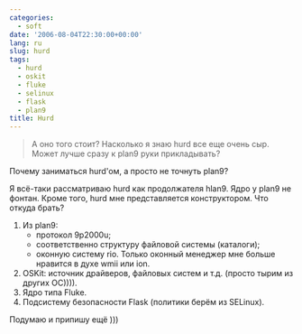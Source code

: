 ```yaml
---
categories:
  - soft
date: '2006-08-04T22:30:00+00:00'
lang: ru
slug: hurd
tags:
  - hurd
  - oskit
  - fluke
  - selinux
  - flask
  - plan9
title: Hurd
---
```




> А оно того стоит? Насколько я знаю hurd все еще очень сыр.
> Может лучше сразу к plan9 руки прикладывать?

Почему заниматься hurd'ом, а просто не точнуть plan9?

Я всё-таки рассматриваю hurd как продолжателя hlan9. Ядро у plan9 не фонтан.
Кроме того, hurd мне представляется конструктором. Что откуда брать?

1. Из plan9:
	* протокол 9p2000u;
	* соответственно структуру файловой системы (каталоги);
	* оконную систему rio. Только оконный менеджер мне больше нравится в духе wmii или ion.
2. OSKit: источник драйверов, файловых систем и т.д. (просто тырим из других ОС)))).
3. Ядро типа Fluke.
4. Подсистему безопасности Flask (политики берём из SELinux).

Подумаю и припишу ещё )))
